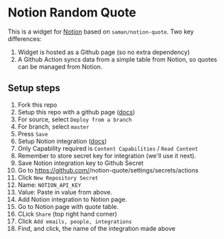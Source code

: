 # Notion Random Quote
This is a widget for [Notion](https://notion.so) based on `saman/notion-quote`. Two key differences:
1. Widget is hosted as a Github page (so no extra dependency)
1. A Github Action syncs data from a simple table from Notion, so quotes can be managed from Notion.

## Setup steps
1. Fork this repo
1. Setup this repo with a github page ([docs](https://docs.github.com/en/pages/getting-started-with-github-pages/creating-a-github-pages-site))
  1. For source, select `Deploy from a branch`
  1. For branch, select `master`
  1. Press `Save`
1. Setup Notion integration ([docs](https://www.notion.so/my-integrations))
  1. Only Capability required is `Content Capabilities` / `Read Content`
  1. Remember to store secret key for integration (we'll use it next).
1. Save Notion integration key to Github Secret
  1. Go to https://github.com/<username>/notion-quote/settings/secrets/actions
  1. Click `New Repository Secret`
  1. Name: `NOTION_API_KEY`
  1. Value: Paste in value from above.
1. Add Notion integration to Notion page.
  1. Go to Notion page with quote table.
  1. CLick `Share` (top right hand corner)
  1. Click `Add emails, people, integrations`
  1. Find, and click, the name of the integration made above
